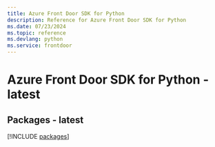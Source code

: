 ```yaml
---
title: Azure Front Door SDK for Python
description: Reference for Azure Front Door SDK for Python
ms.date: 07/23/2024
ms.topic: reference
ms.devlang: python
ms.service: frontdoor
---
```

# Azure Front Door SDK for Python - latest
## Packages - latest
[!INCLUDE [packages](front-door-index.md)]